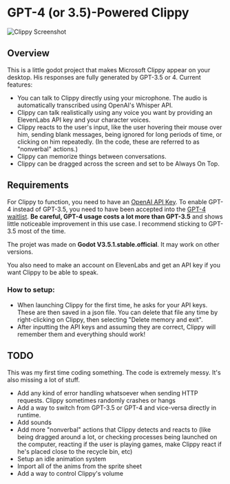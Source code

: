 
# GPT-4 (or 3.5)-Powered Clippy

![Clippy Screenshot](https://i.imgur.com/npgJMst.png)

## Overview

This is a little godot project that makes Microsoft Clippy appear on your desktop. His responses are fully generated by GPT-3.5 or 4.  Current features:

- You can talk to Clippy directly using your microphone. The audio is automatically transcribed using OpenAI's Whisper API.
- Clippy can talk realistically using any voice you want by providing an ElevenLabs API key and your character voices.
- Clippy reacts to the user's input, like the user hovering their mouse over him, sending blank messages, being ignored for long periods of time, or clicking on him repeatedly. (In the code, these are referred to as "nonverbal" actions.)
- Clippy can memorize things between conversations.
- Clippy can be dragged across the screen and set to be Always On Top. 


## Requirements

For Clippy to function, you need to have an [OpenAI API Key](https://platform.openai.com/account/api-keys). To enable GPT-4 instead of GPT-3.5, you need to have been accepted into the [GPT-4 waitlist](https://openai.com/waitlist/gpt-4-api). **Be careful, GPT-4 usage costs a lot more than GPT-3.5** and shows little noticeable improvement in this use case. I recommend sticking to GPT-3.5 most of the time.

The projet was made on **Godot V3.5.1.stable.official**. It may work on other versions.

You also need to make an account on ElevenLabs and get an API key if you want Clippy to be able to speak.

### How to setup:

- When launching Clippy for the first time, he asks for your API keys. These are then saved in a json file. You can delete that file any time by right-clicking on Clippy, then selecting "Delete memory and exit".
- After inputting the API keys and assuming they are correct, Clippy will remember them and everything should work!

## TODO

This was my first time coding something. The code is extremely messy. It's also missing a lot of stuff.

- Add any kind of error handling whatsoever when sending HTTP requests. Clippy sometimes randomly crashes or hangs
- Add a way to switch from GPT-3.5 or GPT-4 and vice-versa directly in runtime.
- Add sounds
- Add more "nonverbal" actions that Clippy detects and reacts to (like being dragged around a lot, or checking processes being launched on the computer, reacting if the user is playing games, make Clippy react if he's placed close to the recycle bin, etc)
- Setup an idle animation system
- Import all of the anims from the sprite sheet
- Add a way to control Clippy's volume
